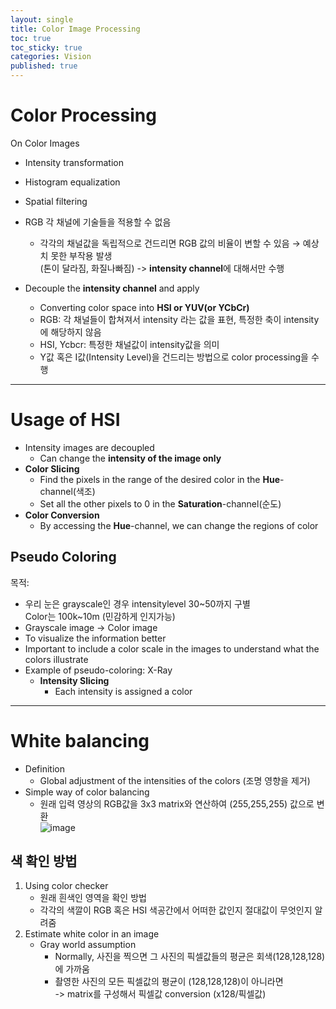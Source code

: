 ```yaml
---
layout: single
title: Color Image Processing
toc: true
toc_sticky: true
categories: Vision
published: true
---
```


# Color Processing

On Color Images
* Intensity transformation
* Histogram equalization 
* Spatial filtering

* RGB 각 채널에 기술들을 적용할 수 없음
  * 각각의 채널값을 독립적으로 건드리면 RGB 값의 비율이 변할 수 있음 → 예상치 못한 부작용 발생<br/>
    (톤이 달라짐, 화질나빠짐) -> **intensity channel**에 대해서만 수행
* Decouple the **intensity channel** and apply 
  * Converting color space into **HSI or YUV(or YCbCr)**
  * RGB: 각 채널들이 합쳐져서 intensity 라는 값을 표현, 특정한 축이 intensity에 해당하지 않음
  * HSI, Ycbcr: 특정한 채널값이 intensity값을 의미
  * Y값 혹은 I값(Intensity Level)을 건드리는 방법으로 color processing을 수행

-------------

# Usage of HSI
* Intensity images are decoupled
    * Can change the **intensity of the image only**
* **Color Slicing**
    * Find the pixels in the range of the desired color in the **Hue**-channel(색조)
    * Set all the other pixels to 0 in the **Saturation**-channel(순도)
* **Color Conversion**
    * By accessing the **Hue**-channel, we can change the regions of color


## Pseudo Coloring
목적:<br/>
* 우리 눈은 grayscale인 경우 intensitylevel 30~50까지 구별<br/>Color는 100k~10m (민감하게 인지가능)
* Grayscale image → Color image
* To visualize the information better
* Important to include a color scale in the images to understand what the colors illustrate
* Example of pseudo-coloring: X-Ray
    * **Intensity Slicing**
        * Each intensity is assigned a color

---------------

# White balancing
* Definition
    * Global adjustment of the intensities of the colors (조명 영향을 제거)
* Simple way of color balancing
    * 원래 입력 영상의 RGB값을 3x3 matrix와 연산하여 (255,255,255) 값으로 변환<br/>
![image](https://user-images.githubusercontent.com/63464299/190899783-bb455caa-c514-4d76-ad62-adcc50ddd487.png)
  
## 색 확인 방법
1. Using color checker
    * 원래 흰색인 영역을 확인 방법
    * 각각의 색깔이 RGB 혹은 HSI 색공간에서 어떠한 값인지 절대값이 무엇인지 알려줌
2. Estimate white color in an image
    * Gray world assumption
        * Normally, 사진을 찍으면 그 사진의 픽셀값들의 평균은 회색(128,128,128)에 가까움
        * 촬영한 사진의 모든 픽셀값의 평균이 (128,128,128)이 아니라면<br/> -> matrix를 구성해서 픽셀값 conversion (x128/픽셀값)
